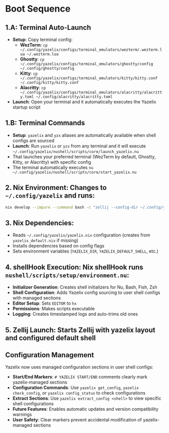 # Boot Sequence


## 1.A: Terminal Auto-Launch 
- **Setup**: Copy terminal config:
  - **WezTerm**: `cp ~/.config/yazelix/configs/terminal_emulators/wezterm/.wezterm.lua ~/.wezterm.lua`
  - **Ghostty**: `cp ~/.config/yazelix/configs/terminal_emulators/ghostty/config ~/.config/ghostty/config`
  - **Kitty**: `cp ~/.config/yazelix/configs/terminal_emulators/kitty/kitty.conf ~/.config/kitty/kitty.conf`
  - **Alacritty**: `cp ~/.config/yazelix/configs/terminal_emulators/alacritty/alacritty.toml ~/.config/alacritty/alacritty.toml`
- **Launch**: Open your terminal and it automatically executes the Yazelix startup script

## 1.B: Terminal Commands  
- **Setup**: `yazelix` and `yzx` aliases are automatically available when shell configs are sourced
- **Launch**: Run `yazelix` or `yzx` from any terminal and it will execute `~/.config/yazelix/nushell/scripts/core/launch_yazelix.nu`
- That launches your preferred terminal (WezTerm by default, Ghostty, Kitty, or Alacritty) with specific config
- The terminal automatically executes `nu ~/.config/yazelix/nushell/scripts/core/start_yazelix.nu`

## 2. **Nix Environment**: Changes to `~/.config/yazelix` and runs:
   ```bash
   nix develop --impure --command bash -c "zellij --config-dir ~/.config/yazelix/configs/zellij options --default-cwd $HOME --default-layout yazelix --default-shell $YAZELIX_DEFAULT_SHELL"
   ```

## 3. **Nix Dependencies**: 
   - Reads `~/.config/yazelix/yazelix.nix` configuration (creates from `yazelix_default.nix` if missing)
   - Installs dependencies based on config flags
   - Sets environment variables (`YAZELIX_DIR`, `YAZELIX_DEFAULT_SHELL`, etc.)

## 4. **shellHook Execution**: Nix shellHook runs `nushell/scripts/setup/environment.nu`:
   - **Initializer Generation**: Creates shell initializers for Nu, Bash, Fish, Zsh  
   - **Shell Configuration**: Adds Yazelix config sourcing to user shell configs with managed sections
   - **Editor Setup**: Sets `EDITOR` to `hx`
   - **Permissions**: Makes scripts executable
   - **Logging**: Creates timestamped logs and auto-trims old ones

## 5. **Zellij Launch**: Starts Zellij with yazelix layout and configured default shell

## Configuration Management
Yazelix now uses managed configuration sections in user shell configs:
- **Start/End Markers**: `# YAZELIX START/END` comments clearly mark yazelix-managed sections
- **Configuration Commands**: Use `yazelix get_config`, `yazelix check_config`, or `yazelix config_status` to check configurations
- **Extract Sections**: Use `yazelix extract_config <shell>` to view specific shell configurations
- **Future Features**: Enables automatic updates and version compatibility warnings
- **User Safety**: Clear markers prevent accidental modification of yazelix-managed sections 